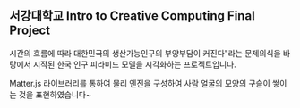 ## 서강대학교 Intro to Creative Computing Final Project

 시간의 흐름에 따라 대한민국의 생산가능인구의 부양부담이 커진다"라는 문제의식을 바탕에서 시작된 한국 인구 피라미드 모델을 시각화하는 프로젝트입니다.
 <br>

 Matter.js 라이브러리를 통하여 물리 엔진을 구성하여 사람 얼굴의 모양의 구슬이 쌓이는 것을 표현하였습니다~
 
